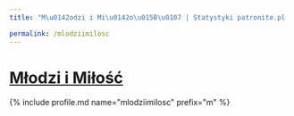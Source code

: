 ```yaml
---
title: "M\u0142odzi i Mi\u0142o\u015B\u0107 | Statystyki patronite.pl | Patromierz"

permalink: /mlodziimilosc
---
```


# [Młodzi i Miłość](https://patronite.pl/mlodziimilosc)

{% include profile.md name="mlodziimilosc" prefix="m" %}

